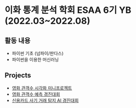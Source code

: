 # 이화 통계 분석 학회 ESAA 6기 YB (2022.03~2022.08)

## 활동 내용

- 파이썬 기초 (넘파이/판다스)
- 파이썬을 이용한 머신러닝

  

## Projects
- [영화 관객수 시각화 미니프로젝트](https://github.com/dahlia52/ESAA_YB/blob/main/Project/YB_team1_mini_project1.ipynb)
- [영화 관객수 예측 경진대회](https://github.com/dahlia52/ESAA_YB/blob/main/Project/YB_team1_mini_project2_GBM.ipynb)
- [신용카드 사기 거래 탐지 AI 경진대회](https://view.officeapps.live.com/op/view.aspx?src=https%3A%2F%2Fraw.githubusercontent.com%2Fdahlia52%2FESAA_YB%2Fmain%2FProject%2FYB-team1-project3-credit_card_fraud_detection.pptx&wdOrigin=BROWSELINK)
